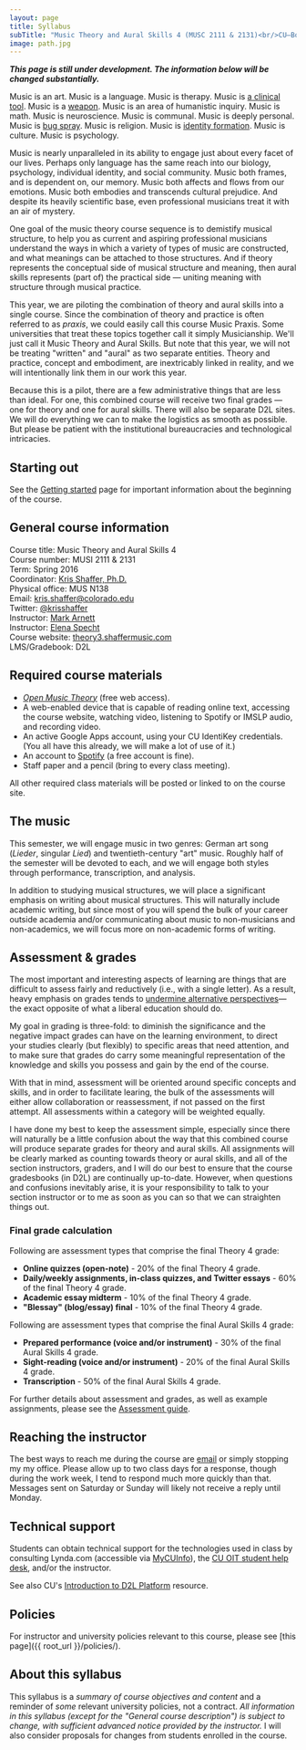 ```yaml
---
layout: page
title: Syllabus
subTitle: "Music Theory and Aural Skills 4 (MUSC 2111 & 2131)<br/>CU–Boulder, Spring 2016<br/>Kris Shaffer, Ph.D. – coordinator"
image: path.jpg
---
```


***This page is still under development. The information below will be changed substantially.***

Music is an art. Music is a language. Music is therapy. Music is [a clinical tool](http://www.musictherapy.org). Music is a [weapon](https://en.wikipedia.org/wiki/Music_in_psychological_operations). Music is an area of humanistic inquiry. Music is math. Music is neuroscience. Music is communal. Music is deeply personal. Music is [bug spray](http://articles.latimes.com/2005/feb/13/entertainment/ca-musichurts13). Music is religion. Music is [identity formation](https://openlibrary.org/works/OL3505052W/Music_in_Everyday_Life). Music is culture. Music is psychology.

Music is nearly unparalleled in its ability to engage just about every facet of our lives. Perhaps only language has the same reach into our biology, psychology, individual identity, and social community. Music both frames, and is dependent on, our memory. Music both affects and flows from our emotions. Music both embodies and transcends cultural prejudice. And despite its heavily scientific base, even professional musicians treat it with an air of mystery.

One goal of the music theory course sequence is to demistify musical structure, to help you as current and aspiring professional musicians understand the ways in which a variety of types of music are constructed, and what meanings can be attached to those structures. And if theory represents the conceptual side of musical structure and meaning, then aural skills represents (part of) the practical side ― uniting meaning with structure through musical practice. 

This year, we are piloting the combination of theory and aural skills into a single course. Since the combination of theory and practice is often referred to as *praxis*, we could easily call this course Music Praxis. Some universities that treat these topics together call it simply Musicianship. We'll just call it Music Theory and Aural Skills. But note that this year, we will not be treating "written" and "aural" as two separate entities. Theory and practice, concept and embodiment, are inextricably linked in reality, and we will intentionally link them in our work this year.

Because this is a pilot, there are a few administrative things that are less than ideal. For one, this combined course will receive two final grades ― one for theory and one for aural skills. There will also be separate D2L sites. We will do everything we can to make the logistics as smooth as possible. But please be patient with the institutional bureaucracies and technological intricacies.

## Starting out

See the [Getting started](/introductions/) page for important information about the beginning of the course.

## General course information

Course title: Music Theory and Aural Skills 4  
Course number: MUSI 2111 & 2131  
Term: Spring 2016  
Coordinator: [Kris Shaffer, Ph.D.](http://kris.shaffermusic.com)  
Physical office: MUS N138  
Email: [kris.shaffer@colorado.edu](mailto:kris.shaffer@colorado.edu)  
Twitter: [@krisshaffer](https://twitter.com/krisshaffer)  
Instructor: [Mark Arnett](mailto:mark.arnett@colorado.edu)  
Instructor: [Elena Specht](mailto:elena.specht@colorado.edu)  
Course website: [theory3.shaffermusic.com](http://theory4.shaffermusic.com/)    
LMS/Gradebook:  D2L


## Required course materials

- [*Open Music Theory*](http://www.openmusictheory.com) (free web access).  
- A web-enabled device that is capable of reading online text, accessing the course website, watching video, listening to Spotify or IMSLP audio, and recording video.  
- An active Google Apps account, using your CU IdentiKey credentials. (You all have this already, we will make a lot of use of it.)  
- An account to [Spotify](http://www.spotify.com) (a free account is fine).
- Staff paper and a pencil (bring to every class meeting).  

All other required class materials will be posted or linked to on the course site.

## The music

This semester, we will engage music in two genres: German art song (*Lieder*, singular *Lied*) and twentieth-century "art" music. Roughly half of the semester will be devoted to each, and we will engage both styles through performance, transcription, and analysis.

In addition to studying musical structures, we will place a significant emphasis on writing about musical structures. This will naturally include academic writing, but since most of you will spend the bulk of your career outside academia and/or communicating about music to non-musicians and non-academics, we will focus more on non-academic forms of writing.


## Assessment & grades

The most important and interesting aspects of learning are things that are difficult to assess fairly and reductively (i.e., with a single letter). As a result, heavy emphasis on grades tends to [undermine alternative perspectives](http://www.hybridpedagogy.com/journal/syllabus-manifesto-critical-approach-classroom-culture/)—the exact opposite of what a liberal education should do.

My goal in grading is three-fold: to diminish the significance and the negative impact grades can have on the learning environment, to direct your studies clearly (but flexibly) to specific areas that need attention, and to make sure that grades do carry some meaningful representation of the knowledge and skills you possess and gain by the end of the course.

With that in mind, assessment will be oriented around specific concepts and skills, and in order to facilitate learing, the bulk of the assessments will either allow collaboration or reassessment, if not passed on the first attempt. All assessments within a category will be weighted equally.

I have done my best to keep the assessment simple, especially since there will naturally be a little confusion about the way that this combined course will produce separate grades for theory and aural skills. All assignments will be clearly marked as counting towards theory or aural skills, and all of the section instructors, graders, and I will do our best to ensure that the course gradesbooks (in D2L) are continually up-to-date. However, when questions and confusions inevitably arise, it is your responsibility to talk to your section instructor or to me as soon as you can so that we can straighten things out.

### Final grade calculation

Following are assessment types that comprise the final Theory 4 grade:

- **Online quizzes (open-note)** - 20% of the final Theory 4 grade.  
- **Daily/weekly assignments, in-class quizzes, and Twitter essays** - 60% of the final Theory 4 grade.  
- **Academic essay midterm** - 10% of the final Theory 4 grade.  
- **"Blessay" (blog/essay) final** - 10% of the final Theory 4 grade.  

Following are assessment types that comprise the final Aural Skills 4 grade:

- **Prepared performance (voice and/or instrument)** - 30% of the final Aural Skills 4 grade.  
- **Sight-reading (voice and/or instrument)** - 20% of the final Aural Skills 4 grade.  
- **Transcription** - 50% of the final Aural Skills 4 grade.  

For further details about assessment and grades, as well as example assignments, please see the [Assessment guide](/assessments/).


## Reaching the instructor

The best ways to reach me during the course are [email](mailto:kris.shaffer@colorado.edu) or simply stopping my my office. Please allow up to two class days for a response, though during the work week, I tend to respond much more quickly than that. Messages sent on Saturday or Sunday will likely not receive a reply until Monday.


## Technical support

Students can obtain technical support for the technologies used in class by consulting Lynda.com (accessible via [MyCUInfo](https://fedauth.colorado.edu/idp/Authn/UserPassword)), the [CU OIT student help desk](http://www.colorado.edu/oit/support-training/it-service-center), and/or the instructor.

See also CU's [Introduction to D2L Platform](http://www.colorado.edu/oit/services/teaching-learning-tools/desire2learn-d2l/help/getting-started/introduction-d2l) resource.

## Policies

For instructor and university policies relevant to this course, please see [this page]({{ root_url }}/policies/).

## About this syllabus

This syllabus is a *summary of course objectives and content* and a reminder of *some* relevant university policies, not a contract. *All information in this syllabus (except for the "General course description") is subject to change, with sufficient advanced notice provided by the instructor.* I will also consider proposals for changes from students enrolled in the course.